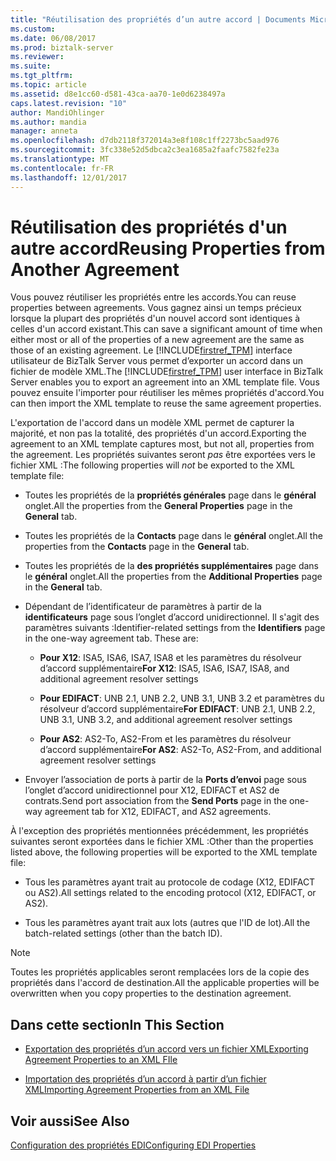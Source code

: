 ```yaml
---
title: "Réutilisation des propriétés d’un autre accord | Documents Microsoft"
ms.custom: 
ms.date: 06/08/2017
ms.prod: biztalk-server
ms.reviewer: 
ms.suite: 
ms.tgt_pltfrm: 
ms.topic: article
ms.assetid: d8e1cc60-d581-43ca-aa70-1e0d6238497a
caps.latest.revision: "10"
author: MandiOhlinger
ms.author: mandia
manager: anneta
ms.openlocfilehash: d7db2118f372014a3e8f108c1ff2273bc5aad976
ms.sourcegitcommit: 3fc338e52d5dbca2c3ea1685a2faafc7582fe23a
ms.translationtype: MT
ms.contentlocale: fr-FR
ms.lasthandoff: 12/01/2017
---
```

# <a name="reusing-properties-from-another-agreement"></a><span data-ttu-id="df7a9-102">Réutilisation des propriétés d'un autre accord</span><span class="sxs-lookup"><span data-stu-id="df7a9-102">Reusing Properties from Another Agreement</span></span>
<span data-ttu-id="df7a9-103">Vous pouvez réutiliser les propriétés entre les accords.</span><span class="sxs-lookup"><span data-stu-id="df7a9-103">You can reuse properties between agreements.</span></span> <span data-ttu-id="df7a9-104">Vous gagnez ainsi un temps précieux lorsque la plupart des propriétés d'un nouvel accord sont identiques à celles d'un accord existant.</span><span class="sxs-lookup"><span data-stu-id="df7a9-104">This can save a significant amount of time when either most or all of the properties of a new agreement are the same as those of an existing agreement.</span></span> <span data-ttu-id="df7a9-105">Le [!INCLUDE[firstref_TPM](../includes/firstref-tpm-md.md)] interface utilisateur de BizTalk Server vous permet d’exporter un accord dans un fichier de modèle XML.</span><span class="sxs-lookup"><span data-stu-id="df7a9-105">The [!INCLUDE[firstref_TPM](../includes/firstref-tpm-md.md)] user interface in BizTalk Server enables you to export an agreement into an XML template file.</span></span> <span data-ttu-id="df7a9-106">Vous pouvez ensuite l'importer pour réutiliser les mêmes propriétés d'accord.</span><span class="sxs-lookup"><span data-stu-id="df7a9-106">You can then import the XML template to reuse the same agreement properties.</span></span>  
  
 <span data-ttu-id="df7a9-107">L'exportation de l'accord dans un modèle XML permet de capturer la majorité, et non pas la totalité, des propriétés d'un accord.</span><span class="sxs-lookup"><span data-stu-id="df7a9-107">Exporting the agreement to an XML template captures most, but not all, properties from the agreement.</span></span> <span data-ttu-id="df7a9-108">Les propriétés suivantes seront *pas* être exportées vers le fichier XML :</span><span class="sxs-lookup"><span data-stu-id="df7a9-108">The following properties will *not* be exported to the XML template file:</span></span>  
  
-   <span data-ttu-id="df7a9-109">Toutes les propriétés de la **propriétés générales** page dans le **général** onglet.</span><span class="sxs-lookup"><span data-stu-id="df7a9-109">All the properties from the **General Properties** page in the **General** tab.</span></span>  
  
-   <span data-ttu-id="df7a9-110">Toutes les propriétés de la **Contacts** page dans le **général** onglet.</span><span class="sxs-lookup"><span data-stu-id="df7a9-110">All the properties from the **Contacts** page in the **General** tab.</span></span>  
  
-   <span data-ttu-id="df7a9-111">Toutes les propriétés de la **des propriétés supplémentaires** page dans le **général** onglet.</span><span class="sxs-lookup"><span data-stu-id="df7a9-111">All the properties from the **Additional Properties** page in the **General** tab.</span></span>  
  
-   <span data-ttu-id="df7a9-112">Dépendant de l’identificateur de paramètres à partir de la **identificateurs** page sous l’onglet d’accord unidirectionnel. Il s'agit des paramètres suivants :</span><span class="sxs-lookup"><span data-stu-id="df7a9-112">Identifier-related settings from the **Identifiers** page in the one-way agreement tab. These are:</span></span>  
  
    -   <span data-ttu-id="df7a9-113">**Pour X12**: ISA5, ISA6, ISA7, ISA8 et les paramètres du résolveur d’accord supplémentaire</span><span class="sxs-lookup"><span data-stu-id="df7a9-113">**For X12**: ISA5, ISA6, ISA7, ISA8, and additional agreement resolver settings</span></span>  
  
    -   <span data-ttu-id="df7a9-114">**Pour EDIFACT**: UNB 2.1, UNB 2.2, UNB 3.1, UNB 3.2 et paramètres du résolveur d’accord supplémentaire</span><span class="sxs-lookup"><span data-stu-id="df7a9-114">**For EDIFACT**: UNB 2.1, UNB 2.2, UNB 3.1, UNB 3.2, and additional agreement resolver settings</span></span>  
  
    -   <span data-ttu-id="df7a9-115">**Pour AS2**: AS2-To, AS2-From et les paramètres du résolveur d’accord supplémentaire</span><span class="sxs-lookup"><span data-stu-id="df7a9-115">**For AS2**: AS2-To, AS2-From, and additional agreement resolver settings</span></span>  
  
-   <span data-ttu-id="df7a9-116">Envoyer l’association de ports à partir de la **Ports d’envoi** page sous l’onglet d’accord unidirectionnel pour X12, EDIFACT et AS2 de contrats.</span><span class="sxs-lookup"><span data-stu-id="df7a9-116">Send port association from the **Send Ports** page in the one-way agreement tab for X12, EDIFACT, and AS2 agreements.</span></span>  
  
 <span data-ttu-id="df7a9-117">À l'exception des propriétés mentionnées précédemment, les propriétés suivantes seront exportées dans le fichier XML :</span><span class="sxs-lookup"><span data-stu-id="df7a9-117">Other than the properties listed above, the following properties will be exported to the XML template file:</span></span>  
  
-   <span data-ttu-id="df7a9-118">Tous les paramètres ayant trait au protocole de codage (X12, EDIFACT ou AS2).</span><span class="sxs-lookup"><span data-stu-id="df7a9-118">All settings related to the encoding protocol (X12, EDIFACT, or AS2).</span></span>  
  
-   <span data-ttu-id="df7a9-119">Tous les paramètres ayant trait aux lots (autres que l'ID de lot).</span><span class="sxs-lookup"><span data-stu-id="df7a9-119">All the batch-related settings (other than the batch ID).</span></span>  
  
> [!NOTE]
>  <span data-ttu-id="df7a9-120">Toutes les propriétés applicables seront remplacées lors de la copie des propriétés dans l'accord de destination.</span><span class="sxs-lookup"><span data-stu-id="df7a9-120">All the applicable properties will be overwritten when you copy properties to the destination agreement.</span></span>  
  
## <a name="in-this-section"></a><span data-ttu-id="df7a9-121">Dans cette section</span><span class="sxs-lookup"><span data-stu-id="df7a9-121">In This Section</span></span>  
  
-   [<span data-ttu-id="df7a9-122">Exportation des propriétés d’un accord vers un fichier XML</span><span class="sxs-lookup"><span data-stu-id="df7a9-122">Exporting Agreement Properties to an XML FIle</span></span>](../core/exporting-agreement-properties-to-an-xml-file.md)  
  
-   [<span data-ttu-id="df7a9-123">Importation des propriétés d’un accord à partir d’un fichier XML</span><span class="sxs-lookup"><span data-stu-id="df7a9-123">Importing Agreement Properties from an XML File</span></span>](../core/importing-agreement-properties-from-an-xml-file.md)  
  
## <a name="see-also"></a><span data-ttu-id="df7a9-124">Voir aussi</span><span class="sxs-lookup"><span data-stu-id="df7a9-124">See Also</span></span>  
 [<span data-ttu-id="df7a9-125">Configuration des propriétés EDI</span><span class="sxs-lookup"><span data-stu-id="df7a9-125">Configuring EDI Properties</span></span>](../core/configuring-edi-properties.md)